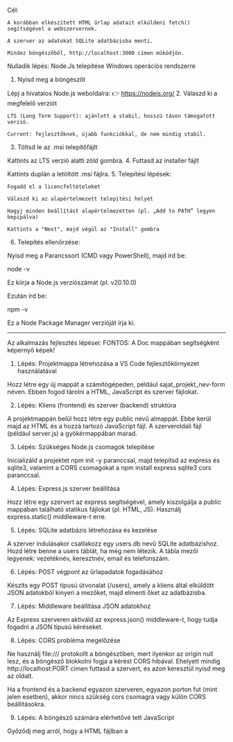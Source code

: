 Cél:

    A korábban elkészített HTML űrlap adatait elküldeni fetch() segítségével a webszervernek.

    A szerver az adatokat SQLite adatbázisba menti.

    Mindez böngészőből, http://localhost:3000 címen működjön.

Nulladik lépés: Node.Js telepítése Windows operációs rendszerre

1. Nyisd meg a böngészőt

Lépj a hivatalos Node.js weboldalra:
👉 https://nodejs.org/
2. Válaszd ki a megfelelő verziót

    LTS (Long Term Support): ajánlott a stabil, hosszú távon támogatott verzió.

    Current: fejlesztőknek, újabb funkciókkal, de nem mindig stabil.

3. Töltsd le az .msi telepítőfájlt

Kattints az LTS verzió alatti zöld gombra.
4. Futtasd az installer fájlt

Kattints duplán a letöltött .msi fájlra.
5. Telepítési lépések:

    Fogadd el a licencfeltételeket

    Válaszd ki az alapértelmezett telepítési helyet

    Hagyj minden beállítást alapértelmezetten (pl. „Add to PATH” legyen bepipálva)

    Kattints a "Next", majd végül az "Install" gombra

6. Telepítés ellenőrzése:

Nyisd meg a Parancssort (CMD vagy PowerShell), majd írd be:

node -v

Ez kiírja a Node.js verziószámát (pl. v20.10.0)

Ezután írd be:

npm -v

Ez a Node Package Manager verzióját írja ki.

------------------------------------------------------------
Az alkalmazás fejlesztés lépései: FONTOS: A Doc mappában segítségként képernyő képek!

1. Lépés: Projektmappa létrehozása a VS Code fejlesztőkörnyezet használatával

Hozz létre egy új mappát a számítógépeden, például sajat_projekt_nev-form néven. Ebben fogod tárolni a HTML, JavaScript és szerver fájlokat.

2. Lépés: Kliens (frontend) és szerver (backend) struktúra

A projektmappán belül hozz létre egy public nevű almappát. Ebbe kerül majd az HTML és a hozzá tartozó JavaScript fájl. A szerveroldali fájl (például server.js) a gyökérmappában marad.

3. Lépés: Szükséges Node.js csomagok telepítése

Inicializáld a projektet npm init -y paranccsal, majd telepítsd az express és sqlite3, valamint a CORS csomagokat a npm install express sqlite3 cors paranccsal.

4. Lépés: Express.js szerver beállítása

Hozz létre egy szervert az express segítségével, amely kiszolgálja a public mappában található statikus fájlokat (pl. HTML, JS). Használj express.static() middleware-t erre.

5. Lépés: SQLite adatbázis létrehozása és kezelése

A szerver indulásakor csatlakozz egy users.db nevű SQLite adatbázishoz. Hozd létre benne a users táblát, ha még nem létezik. A tábla mezői legyenek: vezetéknév, keresztnév, email és telefonszám.

6. Lépés: POST végpont az űrlapadatok fogadásához

Készíts egy POST típusú útvonalat (/users), amely a kliens által elküldött JSON adatokból kinyeri a mezőket, majd elmenti őket az adatbázisba.

7. Lépés: Middleware beállítása JSON adatokhoz

Az Express szerveren aktiváld az express.json() middleware-t, hogy tudja fogadni a JSON típusú kéréseket.

8. Lépés: CORS probléma megelőzése

Ne használj file:/// protokollt a böngészőben, mert ilyenkor az origin null lesz, és a böngésző blokkolni fogja a kérést CORS hibával. Ehelyett mindig http://localhost:PORT címen futtasd a szervert, és azon keresztül nyisd meg az oldalt.

Ha a frontend és a backend egyazon szerveren, egyazon porton fut (mint jelen esetben), akkor nincs szükség cors csomagra vagy külön CORS beállításokra.

9. Lépés: A böngésző számára elérhetővé tett JavaScript

Győződj meg arról, hogy a HTML fájlban a <script src="..."> hivatkozás pontosan egyezik a fájl nevével, és ez a fájl elérhető a public mappából. Ha nem, a szerver egy HTML hibaoldalt adhat vissza JavaScript helyett, amit a böngésző MIME típus hibával blokkol.

10. Lépés: Szerver futtatása

Indítsd el az Express szervert node server.js paranccsal. A szerver figyelje például a 3000-es portot.

11. Lépés: Weboldal megnyitása böngészőben

A böngésző címsorába írd be: http://localhost:3000 – ne nyisd meg az index.html fájlt közvetlenül fájlkezelőből, mert az CORS és MIME típus hibákhoz vezethet.

12. Lépés: Tesztelés

Töltsd ki az űrlapot, kattints az elküldésre, majd ellenőrizd:

    hogy megjelennek-e az adatok a táblázatban,

    hogy nem kapsz hibaüzenetet a böngésző konzolban,

    és hogy az adat bekerül-e az SQLite adatbázisba.

12/A. Lépés: Ellenőrizd hogy az első futtatáskor létrejött users.db adatbázis fájlban megjelentek-e az űrlapon megadott adatok.

12/B. Lépés: (opcionális) Ellenőrzés SQLite segítségével

Parancssorból futtasd az sqlite3 users.db parancsot, majd a SELECT * FROM users; SQL parancsot, hogy lásd a mentett adatokat.

Fejlesztői információ:
--------------------------------------------------------------
Hibakeresés:

Frontend: Kliens oldalon(client.js, index.html) a debugger; és a console.log(változónév) használatával a webbüöngészőben vizsgálható a kód futása és a változók tartalma.

Backend: Szerver oldalon(server.js) a console.log(változónév) használatával a DEBUG CONSOLE-ra megjeleníthető a változók tartalma:
pl.: console.log(req.body) - kiíratja a klienstől érkező JSON formátumú kérés (POST request) teljes tartalmát

A fenti módszerekkel ellenőrizhető, hogy a program futása során a változók kaptak-e értéket és mi az aktuális értékük.

Programkód módosítások érvényesítése:

Backend oldalon (server.js) a kódváltozások csak a szerver leállítása (ctl +C) , majd újraindítása után érvényesülnek. Ezért a backend kód módosítása után mindig újraindítás szükséges (node server.js).
Az automatikus kódváltozás figyelés és a szerver automatikus újraindításához telepíthető a nodemon csomag az alábbi Terminal paranccsal:

npm install --save-dev nodemon

A telepítés után a package.json fájlban a scripts alatt a start bejegyzést át kell írni:
  "scripts": {
    "test": "echo \"Error: no test specified\" && exit 1",
    "start": "nodemon server.js" ITT!
  },

  Ha nincs start bejegyzés, akkor futtassuk újra az npm init -y parancsot!

  A továbbiakban a szervert csak egyszer kell elindítani az npm start paranccsal és ha szükséges vágeztével a ctl + c paranccsal leállítható.

A modul telepítése után a bejegyzés - mint fejlesztői csomag (függőség) - megjelenik a package.json fájl devDependencies bejegyzése alatt.
(a már telepített modulok verziói pedig a dependencies bejegyzés alatt láthatók)

  "devDependencies": {
    "nodemon": "^3.1.10"
  },

Fontos! A package.json és package-lock.json fájlok bejegyzéseit a Node futtató környezet automatikusan kezeli. Ezekhez normál esetben nem szabad hozzányúlni
Ezek  a fájlok tarják nyilván a projek adatait (verzió, telepített csomagok és függőségek...stb).
